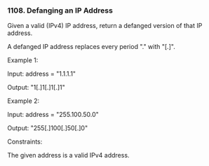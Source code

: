 <h3>1108. Defanging an IP Address</h3>

Given a valid (IPv4) IP address, return a defanged version of that IP address.

A defanged IP address replaces every period "." with "[.]".
 

Example 1:

Input: address = "1.1.1.1"

Output: "1[.]1[.]1[.]1"

Example 2:

Input: address = "255.100.50.0"

Output: "255[.]100[.]50[.]0"
 

Constraints:

The given address is a valid IPv4 address.